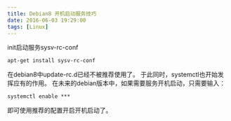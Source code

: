 ```yaml
---
title: Debian8 开机启动服务技巧
date: 2016-06-03 19:29:00
tags: [Linux]
---
```

init启动服务sysv-rc-conf
```
apt-get install sysv-rc-conf
```
在debian8中update-rc.d已经不被推荐使用了。 
于此同时，systemctl也开始发挥应有的作用。 
在未来的debian版本中，如果需要服务开机启动，只需要输入：
```
systemctl enable ***
```
即可使用推荐的配置开启开机启动了。